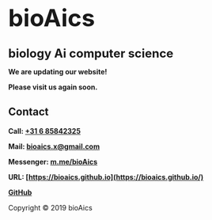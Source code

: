 <strong><font size="7">bioAics</font></strong> <p align="right"><a href="https://bioaics.github.io/menu" ><img src="https://bioaics.github.io/bioAics-menu-icon.svg" alt="" /></a></p>

<strong><font size="5">biology Ai computer science</font></strong>

**We are updating our website!**

**Please visit us again soon.**

## Contact
**Call: <a href="tel:0031685842325">+31 6 85842325</a>**

**Mail: [bioaics.x@gmail.com](bioaics.x@gmail.com)**

**Messenger: [m.me/bioAics](https://m.me/bioAics)**

**URL: [https://bioaics.github.io](https://bioaics.github.io/)**

**[GitHub](https://github.com/bioaics)**

Copyright © 2019 bioAics
